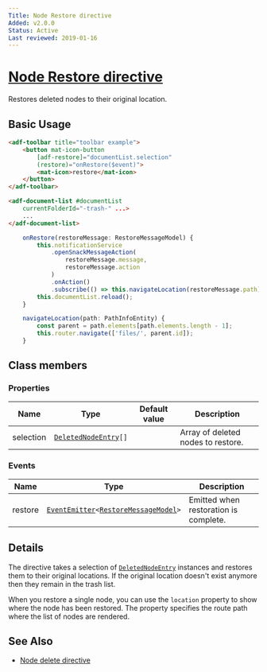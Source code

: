 ```yaml
---
Title: Node Restore directive
Added: v2.0.0
Status: Active
Last reviewed: 2019-01-16
---
```


# [Node Restore directive](lib/core/src/lib/directives/node-restore.directive.ts "Defined in node-restore.directive.ts")

Restores deleted nodes to their original location.

## Basic Usage

```html
<adf-toolbar title="toolbar example">
    <button mat-icon-button
        [adf-restore]="documentList.selection"
        (restore)="onRestore($event)">
        <mat-icon>restore</mat-icon>
    </button>
</adf-toolbar>

<adf-document-list #documentList
    currentFolderId="-trash-" ...>
    ...
</adf-document-list>
```

```ts
    onRestore(restoreMessage: RestoreMessageModel) {
        this.notificationService
            .openSnackMessageAction(
                restoreMessage.message,
                restoreMessage.action
            )
            .onAction()
            .subscribe(() => this.navigateLocation(restoreMessage.path));
        this.documentList.reload();
    }

    navigateLocation(path: PathInfoEntity) {
        const parent = path.elements[path.elements.length - 1];
        this.router.navigate(['files/', parent.id]);
    }
```

## Class members

### Properties

| Name | Type | Default value | Description |
| ---- | ---- | ------------- | ----------- |
| selection | [`DeletedNodeEntry`](https://github.com/Alfresco/alfresco-js-api/blob/develop/src/api/content-rest-api/docs/DeletedNodeEntry.md)`[]` |  | Array of deleted nodes to restore. |

### Events

| Name | Type | Description |
| ---- | ---- | ----------- |
| restore | [`EventEmitter`](https://angular.io/api/core/EventEmitter)`<`[`RestoreMessageModel`](../../../lib/core/directives/node-restore.directive.ts)`>` | Emitted when restoration is complete. |

## Details

The directive takes a selection of [`DeletedNodeEntry`](https://github.com/Alfresco/alfresco-js-api/blob/develop/src/api/content-rest-api/docs/DeletedNodeEntry.md) instances and restores them to
their original locations. If the original location doesn't exist anymore then they remain
in the trash list.

When you restore a single node, you can use the `location` property to show where the node has
been restored. The property specifies the route path where the list of nodes are rendered.

## See Also

-   [Node delete directive](node-delete.directive.md)
